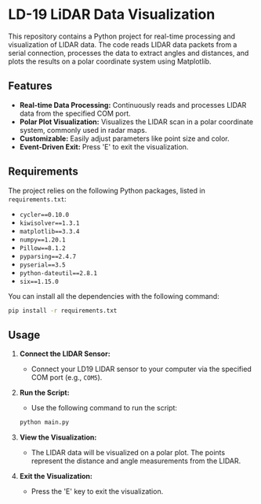 # LD-19 LiDAR Data Visualization

This repository contains a Python project for real-time processing and visualization of LIDAR data. The code reads LIDAR data packets from a serial connection, processes the data to extract angles and distances, and plots the results on a polar coordinate system using Matplotlib.

## Features

- **Real-time Data Processing:** Continuously reads and processes LIDAR data from the specified COM port.
- **Polar Plot Visualization:** Visualizes the LIDAR scan in a polar coordinate system, commonly used in radar maps.
- **Customizable:** Easily adjust parameters like point size and color.
- **Event-Driven Exit:** Press 'E' to exit the visualization.

## Requirements

The project relies on the following Python packages, listed in `requirements.txt`:

- `cycler==0.10.0`
- `kiwisolver==1.3.1`
- `matplotlib==3.3.4`
- `numpy==1.20.1`
- `Pillow==8.1.2`
- `pyparsing==2.4.7`
- `pyserial==3.5`
- `python-dateutil==2.8.1`
- `six==1.15.0`

You can install all the dependencies with the following command:

```bash
pip install -r requirements.txt
```

## Usage

1. **Connect the LIDAR Sensor:**
   - Connect your LD19 LIDAR sensor to your computer via the specified COM port (e.g., `COM5`).

2. **Run the Script:**
   - Use the following command to run the script:

   ```bash
   python main.py
   ```
3. **View the Visualization:**

    - The LIDAR data will be visualized on a polar plot. The points represent the distance and angle measurements from the LIDAR.

4. **Exit the Visualization:**

    - Press the 'E' key to exit the visualization.

